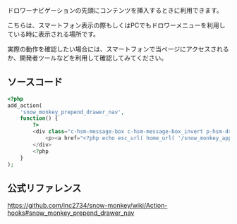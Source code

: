 ドロワーナビゲーションの先頭にコンテンツを挿入するときに利用できます。

こちらは、スマートフォン表示の際もしくはPCでもドロワーメニューを利用している時に表示される場所です。

実際の動作を確認したい場合には、スマートフォンで当ページにアクセスされるか、開発者ツールなどを利用して確認してみてください。

## ソースコード
```php
<?php
add_action(
	'snow_monkey_prepend_drawer_nav',
	function() {
		?>
		<div class="c-hsm-message-box c-hsm-message-box_invert p-hsm-drawer c-blinking">
			<p><a href="<?php echo esc_url( home_url( '/snow_monkey_append_drawer_nav' ) ); ?>">ここをカスタマイズする</a></p>
		</div>
		<?php
	}
);
```

## 公式リファレンス
https://github.com/inc2734/snow-monkey/wiki/Action-hooks#snow_monkey_prepend_drawer_nav